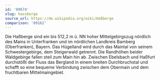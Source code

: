 ```yaml
---
id: '09674'
slug: hassberge
source_url: https://de.wikipedia.org/wiki/Haßberge
comparison: '09162'
---
```


Die Haßberge sind ein bis 512,2 m ü. NN hoher Mittelgebirgszug nördlich des Mains in Unterfranken und im nördlichen Landkreis Bamberg (Oberfranken), Bayern. Das Hügelland wird durch das Maintal von seinem Schwestergebirge, dem Steigerwald getrennt. Die Randhöhen beider Waldgebirge fallen steil zum Main hin ab. Zwischen Ebelsbach und Haßfurt durchstößt der Fluss das Bergland in einem breiten Durchbruchstal und schafft so eine bequeme Verbindung zwischen dem Obermain und dem fruchtbaren Mittelmaingebiet.
